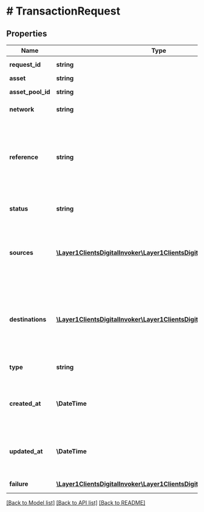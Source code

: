 # # TransactionRequest

## Properties

Name | Type | Description | Notes
------------ | ------------- | ------------- | -------------
**request_id** | **string** | transaction request id | [optional]
**asset** | **string** | currency | [optional]
**asset_pool_id** | **string** | asset pool id | [optional]
**network** | **string** | crypto network | [optional]
**reference** | **string** | custom identifier supplied for transaction that is used to link transaction to specific customer or use case | [optional]
**status** | **string** | transaction request status | [optional]
**sources** | [**\Layer1ClientsDigitalInvoker\Layer1ClientsDigitalModel\Participant[]**](Participant.md) | requested list of addresses and amounts that fund the transaction | [optional]
**destinations** | [**\Layer1ClientsDigitalInvoker\Layer1ClientsDigitalModel\Participant[]**](Participant.md) | requested list of recipient addresses and amounts that benefit from the transaction | [optional]
**type** | **string** | transaction request type | [optional]
**created_at** | **\DateTime** | timestamp when transaction request was created | [optional]
**updated_at** | **\DateTime** | timestamp when transaction request was updated | [optional]
**failure** | [**\Layer1ClientsDigitalInvoker\Layer1ClientsDigitalModel\Failure**](Failure.md) | failure details | [optional]

[[Back to Model list]](../../README.md#models) [[Back to API list]](../../README.md#endpoints) [[Back to README]](../../README.md)
